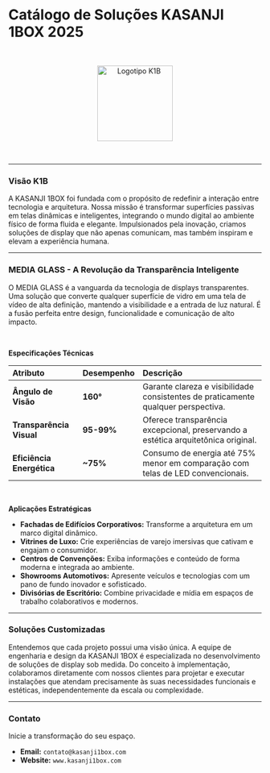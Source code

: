 # **Catálogo de Soluções KASANJI 1BOX 2025**

<br>
<p align="center">
  <img src="https://i.imgur.com/2sO9F6D.png" alt="Logotipo K1B" width="150">
</p>
<br>

---

### **Visão K1B**

A KASANJI 1BOX foi fundada com o propósito de redefinir a interação entre tecnologia e arquitetura. Nossa missão é transformar superfícies passivas em telas dinâmicas e inteligentes, integrando o mundo digital ao ambiente físico de forma fluida e elegante. Impulsionados pela inovação, criamos soluções de display que não apenas comunicam, mas também inspiram e elevam a experiência humana.

---

### **MEDIA GLASS** - A Revolução da Transparência Inteligente

O MEDIA GLASS é a vanguarda da tecnologia de displays transparentes. Uma solução que converte qualquer superfície de vidro em uma tela de vídeo de alta definição, mantendo a visibilidade e a entrada de luz natural. É a fusão perfeita entre design, funcionalidade e comunicação de alto impacto.

<br>

**Especificações Técnicas**

| Atributo | Desempenho | Descrição |
| :--- | :--- | :--- |
| **Ângulo de Visão** | **160°** | Garante clareza e visibilidade consistentes de praticamente qualquer perspectiva. |
| **Transparência Visual**| **95-99%** | Oferece transparência excepcional, preservando a estética arquitetônica original. |
| **Eficiência Energética**| **~75%** | Consumo de energia até 75% menor em comparação com telas de LED convencionais. |

<br>

**Aplicações Estratégicas**

- **Fachadas de Edifícios Corporativos:** Transforme a arquitetura em um marco digital dinâmico.
- **Vitrines de Luxo:** Crie experiências de varejo imersivas que cativam e engajam o consumidor.
- **Centros de Convenções:** Exiba informações e conteúdo de forma moderna e integrada ao ambiente.
- **Showrooms Automotivos:** Apresente veículos e tecnologias com um pano de fundo inovador e sofisticado.
- **Divisórias de Escritório:** Combine privacidade e mídia em espaços de trabalho colaborativos e modernos.

---

### **Soluções Customizadas**

Entendemos que cada projeto possui uma visão única. A equipe de engenharia e design da KASANJI 1BOX é especializada no desenvolvimento de soluções de display sob medida. Do conceito à implementação, colaboramos diretamente com nossos clientes para projetar e executar instalações que atendam precisamente às suas necessidades funcionais e estéticas, independentemente da escala ou complexidade.

---

### **Contato**

Inicie a transformação do seu espaço.

- **Email:** `contato@kasanji1box.com`
- **Website:** `www.kasanji1box.com`
